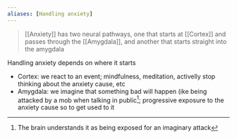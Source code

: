 ```yaml
---
aliases: [Handling anxiety]
---
```


> [[Anxiety]] has two neural pathways, one that starts at [[Cortex]] and passes through the [[Amygdala]], and another that starts straight into the amygdala

Handling anxiety depends on where it starts

- Cortex: we react to an event; mindfulness, meditation, activelly stop thinking about the anxiety cause, etc
- Amygdala: we imagine that something bad will happen (ike being attacked by a mob when talking in public[^ 1]; progressive exposure to the anxiety cause so to get used to it

[^1]: The brain understands it as being exposed for an imaginary attack